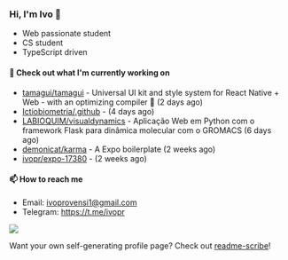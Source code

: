 ### Hi, I'm Ivo 👋

* Web passionate student
* CS student
* TypeScript driven

#### 👷 Check out what I'm currently working on

- [tamagui/tamagui](https://github.com/tamagui/tamagui) - Universal UI kit and style system for React Native &#43; Web - with an optimizing compiler 🚄 (2 days ago)
- [Ictiobiometria/.github](https://github.com/Ictiobiometria/.github) -  (4 days ago)
- [LABIOQUIM/visualdynamics](https://github.com/LABIOQUIM/visualdynamics) - Aplicação Web em Python com o framework Flask para dinâmica molecular com o GROMACS (6 days ago)
- [demonicat/karma](https://github.com/demonicat/karma) - A Expo boilerplate (2 weeks ago)
- [ivopr/expo-17380](https://github.com/ivopr/expo-17380) -  (2 weeks ago)

#### 📫 How to reach me

- Email: [ivoprovensi1@gmail.com](mailto://ivoprovensi1@gmail.com)
- Telegram: https://t.me/ivopr

![](https://github-readme-stats.vercel.app/api/top-langs/?username=ivopr&layout=compact&theme=react)

Want your own self-generating profile page? Check out [readme-scribe](https://github.com/muesli/readme-scribe)!
